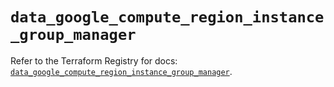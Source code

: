 # `data_google_compute_region_instance_group_manager`

Refer to the Terraform Registry for docs: [`data_google_compute_region_instance_group_manager`](https://registry.terraform.io/providers/hashicorp/google-beta/6.11.0/docs/data-sources/google_compute_region_instance_group_manager).
